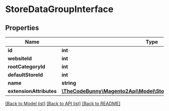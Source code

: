 # StoreDataGroupInterface

## Properties
Name | Type | Description | Notes
------------ | ------------- | ------------- | -------------
**id** | **int** |  | 
**websiteId** | **int** |  | 
**rootCategoryId** | **int** |  | 
**defaultStoreId** | **int** |  | 
**name** | **string** |  | 
**extensionAttributes** | [**\TheCodeBunny\Magento2Api\Model\StoreDataGroupExtensionInterface**](StoreDataGroupExtensionInterface.md) |  | [optional] 

[[Back to Model list]](../README.md#documentation-for-models) [[Back to API list]](../README.md#documentation-for-api-endpoints) [[Back to README]](../README.md)


